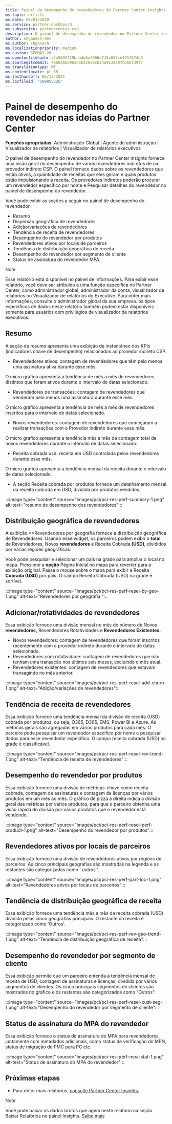 ```yaml
---
title: Painel de desempenho de revendedores do Partner Center insights
ms.topic: article
ms.date: 09/01/2020
ms.service: partner-dashboard
ms.subservice: partnercenter-csp
description: O painel de desempenho do revendedor no Partner Center insights fornece uma visão geral do desempenho de vários revendedores indiretos de um provedor indireto CSP.
author: shganesh-dev
ms.author: shganesh
ms.localizationpriority: medium
ms.custom: SEOMAY.20
ms.openlocfilehash: a2a5697f19baadb5af956a745c032ce1711574d3
ms.sourcegitcommit: 7a6836bd962d5b426a8cb34a9132a87cbbbf39f7
ms.translationtype: MT
ms.contentlocale: pt-BR
ms.lasthandoff: 05/13/2021
ms.locfileid: "109855226"
---
```

# <a name="reseller-performance-dashboard-in-partner-center-insights"></a>Painel de desempenho do revendedor nas ideias do Partner Center

**Funções apropriadas**: Administração Global | Agente de administração | Visualizador de relatórios | Visualizador de relatórios executivos

O painel de desempenho do revendedor no Partner Center insights fornece uma visão geral do desempenho de vários revendedores indiretos de um provedor indireto CSP. O painel fornece dados sobre os revendedores que estão ativos, a quantidade de receitas que eles geram e quais produtos estão impulsionando a receita. Os provedores indiretos poderão procurar um revendedor específico por nome e Pesquisar detalhes do revendedor no painel de desempenho do revendedor.

Você pode exibir as seções a seguir no painel de desempenho do revendedor.

- Resumo
- Dispersão geográfica de revendedores
- Adição/variações de revendedores 
- Tendência de receita de revendedores 
- Desempenho do revendedor por produtos
- Revendedores ativos por locais de parceiros
- Tendência de distribuição geográfica de receita
- Desempenho do revendedor por segmento de cliente
- Status de assinatura do revendedor MPA

 > [!NOTE]
 > Esse relatório está disponível no painel de informações. Para exibir esse relatório, você deve ser atribuído a uma função específica no Partner Center, como administrador global, administrador da conta, visualizador de relatórios ou Visualizador de relatórios do Executive. Para obter mais informações, consulte o administrador global da sua empresa. os tipos específicos de dados neste relatório também podem estar disponíveis somente para usuários com privilégios de visualizador de relatórios executivos.

## <a name="summary"></a>Resumo

A seção de resumo apresenta uma exibição de instantâneo dos KPIs (indicadores chave de desempenho) relacionados ao provedor indireto CSP.

- Revendedores ativos: contagem de revendedores que têm pelo menos uma assinatura ativa durante esse mês.

O micro gráfico apresenta a tendência de mês a mês de revendedores distintos que foram ativos durante o intervalo de datas selecionado.

- Revendedores de transações: contagem de revendedores que venderam pelo menos uma assinatura durante esse mês. 

O micro gráfico apresenta a tendência de mês a mês de revendedores inscritos para o intervalo de datas selecionado.

- Novos revendedores: contagem de revendedores que começaram a realizar transações com o Provedor Indireto durante esse mês. 

O micro gráfico apresenta a tendência mês a mês da contagem total de novos revendedores durante o intervalo de datas selecionado.

- Receita cobrada usd: receita em USD controlada pelos revendedores durante esse mês. 

O micro gráfico apresenta a tendência mensal da receita durante o intervalo de datas selecionado.

- A seção Receita cobrada por produtos fornece um detalhamento mensal da receita cobrada em USD, dividida por produtos vendidos. 

:::image type="content" source="images/pci/pci-res-perf-summary-1.png" alt-text="resumo de desempenho dos revendedores":::

## <a name="geographical-spread-of-resellers"></a>Distribuição geográfica de revendedores

A exibição **Revendedores por geografia fornece a distribuição geográfica de Revendedores. Usando esse widget, os parceiros podem exibir o **total** de Revendedores, Novos **revendedores** e Receita Cobrada **(USD),** divididos por várias regiões geográficas.

Você pode pesquisar e selecionar um país na grade para ampliar o local no mapa. Pressione a **opção** Página Inicial no mapa para reverter para a exibição original. Passe o mouse sobre o mapa para exibir a Receita **Cobrada (USD)** por país. O campo Receita Cobrada (USD) na grade é sortível.

:::image type="content" source="images/pci/pci-res-perf-resel-by-geo-1.png" alt-text="Revendedores por geografia ":::

## <a name="resellers-addchurns"></a>Adicionar/rotatividades de revendedores

Essa exibição fornece uma divisão mensal no mês do número de Novos **revendedores,** Revendedores Rotatividades e **Revendedores Existentes.** 

- Novos revendedores: contagem de revendedores que foram inscritos recentemente com o provedor indireto durante o intervalo de datas selecionado.
- Revendedores com rotatividade: contagem de revendedores que não tenham uma transação nos últimos seis meses, excluindo o mês atual.
- Revendedores existentes: contagem de revendedores que estavam transagindo no mês anterior.

:::image type="content" source="images/pci/pci-res-perf-resel-add-churn-1.png" alt-text="Adição/variações de revendedores":::

## <a name="resellers-revenue-trend"></a>Tendência de receita de revendedores 

Essa exibição fornece uma tendência mensal da divisão de receita (USD) cobrada por produtos, ou seja, O365, D365, EMS, Power BI e Azure. As métricas gerais são agregadas em vários produtos para cada mês. O parceiro pode pesquisar um revendedor específico por nome e pesquisar dados para esse revendedor específico. O campo receita cobrada (USD) na grade é classificável.

:::image type="content" source="images/pci/pci-res-perf-resel-rev-trend-1.png" alt-text="Tendência de receita de revendedores":::

## <a name="reseller-performance-by-products"></a>Desempenho do revendedor por produtos

Essa exibição fornece uma divisão de métricas-chave como receita cobrada, contagem de assinaturas e contagem de licenças por vários produtos em um mês ao mês. O gráfico de pizza à direita indica a divisão geral das métricas por vários produtos, para que o parceiro obtenha uma visão rápida do divisão por vários produtos que o revendedor está vendendo.

:::image type="content" source="images/pci/pci-res-perf-resel-perf-product-1.png" alt-text="Desempenho do revendedor por produtos":::

## <a name="active-resellers-by-partner-locations"></a>Revendedores ativos por locais de parceiros

Essa exibição fornece uma divisão de revendedores ativos por regiões de parceiros. As cinco principais geografias são mostradas na legenda e as restantes são categorizadas como ' outros '.

:::image type="content" source="images/pci/pci-res-perf-part-loc-1.png" alt-text="Revendedores ativos por locais de parceiros":::

## <a name="revenue-geo-distribution-trend"></a>Tendência de distribuição geográfica de receita

Essa exibição fornece uma tendência mês a mês da receita cobrada (USD) dividida pelas cinco geografias principais.  O restante da receita é categorizado como 'Outros'.

:::image type="content" source="images/pci/pci-res-perf-rev-geo-trend-1.png" alt-text="Tendência de distribuição geográfica de receita":::

## <a name="reseller-performance-by-customer-segment"></a>Desempenho do revendedor por segmento de cliente

Essa exibição permite que um parceiro entenda a tendência mensal de receita de USD, contagem de assinaturas e licenças, dividida por vários segmentos de clientes. Os cinco principais segmentos de clientes são mostrados no gráfico e os restantes são categorizados como "Outros".

:::image type="content" source="images/pci/pci-res-perf-resel-cust-seg-1.png" alt-text="Desempenho do revendedor por segmento de cliente":::

## <a name="reseller-mpa-signing-status"></a>Status de assinatura do MPA do revendedor

Essa exibição fornece o status de assinatura do MPA para revendedores, juntamente com metadados adicionais, como status de verificação do MPN, status de migração do PMC para PC etc.

:::image type="content" source="images/pci/pci-res-perf-mpa-stat-1.png" alt-text="Status de assinatura do MPA do revendedor":::

## <a name="next-steps"></a>Próximas etapas

- Para obter mais relatórios, [consulte Partner Center Insights.](partner-center-insights.md)

>[!NOTE] 
> Você pode baixar os dados brutos que agem neste relatório na seção Baixar Relatórios no painel Insights. [Saiba mais](pci-download-reports.md) 
